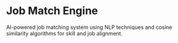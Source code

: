 # Job Match Engine

AI-powered job matching system using NLP techniques and cosine similarity algorithms for skill and job alignment.

